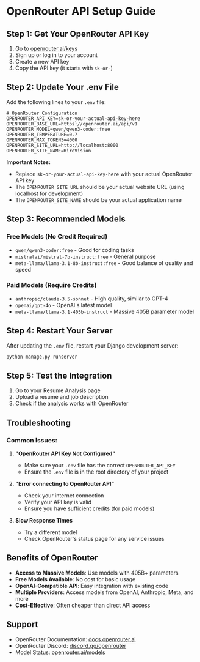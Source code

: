 # OpenRouter API Setup Guide

## Step 1: Get Your OpenRouter API Key

1. Go to [openrouter.ai/keys](https://openrouter.ai/keys)
2. Sign up or log in to your account
3. Create a new API key
4. Copy the API key (it starts with `sk-or-`)

## Step 2: Update Your .env File

Add the following lines to your `.env` file:

```env
# OpenRouter Configuration
OPENROUTER_API_KEY=sk-or-your-actual-api-key-here
OPENROUTER_BASE_URL=https://openrouter.ai/api/v1
OPENROUTER_MODEL=qwen/qwen3-coder:free
OPENROUTER_TEMPERATURE=0.7
OPENROUTER_MAX_TOKENS=4000
OPENROUTER_SITE_URL=http://localhost:8000
OPENROUTER_SITE_NAME=HireVision
```

**Important Notes:**
- Replace `sk-or-your-actual-api-key-here` with your actual OpenRouter API key
- The `OPENROUTER_SITE_URL` should be your actual website URL (using localhost for development)
- The `OPENROUTER_SITE_NAME` should be your actual application name

## Step 3: Recommended Models

### Free Models (No Credit Required)
- `qwen/qwen3-coder:free` - Good for coding tasks
- `mistralai/mistral-7b-instruct:free` - General purpose
- `meta-llama/llama-3.1-8b-instruct:free` - Good balance of quality and speed

### Paid Models (Require Credits)
- `anthropic/claude-3.5-sonnet` - High quality, similar to GPT-4
- `openai/gpt-4o` - OpenAI's latest model
- `meta-llama/llama-3.1-405b-instruct` - Massive 405B parameter model

## Step 4: Restart Your Server

After updating the `.env` file, restart your Django development server:

```bash
python manage.py runserver
```

## Step 5: Test the Integration

1. Go to your Resume Analysis page
2. Upload a resume and job description
3. Check if the analysis works with OpenRouter

## Troubleshooting

### Common Issues:

1. **"OpenRouter API Key Not Configured"**
   - Make sure your `.env` file has the correct `OPENROUTER_API_KEY`
   - Ensure the `.env` file is in the root directory of your project

2. **"Error connecting to OpenRouter API"**
   - Check your internet connection
   - Verify your API key is valid
   - Ensure you have sufficient credits (for paid models)

3. **Slow Response Times**
   - Try a different model
   - Check OpenRouter's status page for any service issues

## Benefits of OpenRouter

- **Access to Massive Models**: Use models with 405B+ parameters
- **Free Models Available**: No cost for basic usage
- **OpenAI-Compatible API**: Easy integration with existing code
- **Multiple Providers**: Access models from OpenAI, Anthropic, Meta, and more
- **Cost-Effective**: Often cheaper than direct API access

## Support

- OpenRouter Documentation: [docs.openrouter.ai](https://docs.openrouter.ai)
- OpenRouter Discord: [discord.gg/openrouter](https://discord.gg/openrouter)
- Model Status: [openrouter.ai/models](https://openrouter.ai/models) 